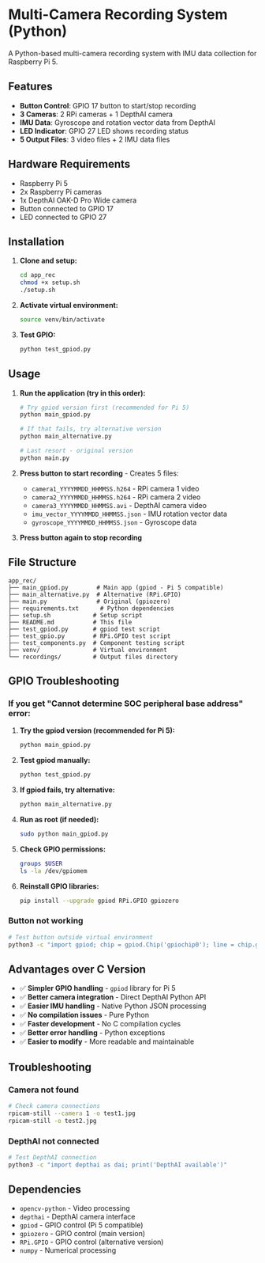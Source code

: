 # Multi-Camera Recording System (Python)

A Python-based multi-camera recording system with IMU data collection for Raspberry Pi 5.

## Features

- **Button Control**: GPIO 17 button to start/stop recording
- **3 Cameras**: 2 RPi cameras + 1 DepthAI camera
- **IMU Data**: Gyroscope and rotation vector data from DepthAI
- **LED Indicator**: GPIO 27 LED shows recording status
- **5 Output Files**: 3 video files + 2 IMU data files

## Hardware Requirements

- Raspberry Pi 5
- 2x Raspberry Pi cameras
- 1x DepthAI OAK-D Pro Wide camera
- Button connected to GPIO 17
- LED connected to GPIO 27

## Installation

1. **Clone and setup:**
   ```bash
   cd app_rec
   chmod +x setup.sh
   ./setup.sh
   ```

2. **Activate virtual environment:**
   ```bash
   source venv/bin/activate
   ```

3. **Test GPIO:**
   ```bash
   python test_gpiod.py
   ```

## Usage

1. **Run the application (try in this order):**
   ```bash
   # Try gpiod version first (recommended for Pi 5)
   python main_gpiod.py
   
   # If that fails, try alternative version
   python main_alternative.py
   
   # Last resort - original version
   python main.py
   ```

2. **Press button to start recording** - Creates 5 files:
   - `camera1_YYYYMMDD_HHMMSS.h264` - RPi camera 1 video
   - `camera2_YYYYMMDD_HHMMSS.h264` - RPi camera 2 video  
   - `camera3_YYYYMMDD_HHMMSS.avi` - DepthAI camera video
   - `imu_vector_YYYYMMDD_HHMMSS.json` - IMU rotation vector data
   - `gyroscope_YYYYMMDD_HHMMSS.json` - Gyroscope data

3. **Press button again to stop recording**

## File Structure

```
app_rec/
├── main_gpiod.py        # Main app (gpiod - Pi 5 compatible)
├── main_alternative.py  # Alternative (RPi.GPIO)
├── main.py              # Original (gpiozero)
├── requirements.txt      # Python dependencies
├── setup.sh            # Setup script
├── README.md           # This file
├── test_gpiod.py       # gpiod test script
├── test_gpio.py        # RPi.GPIO test script
├── test_components.py  # Component testing script
├── venv/               # Virtual environment
└── recordings/         # Output files directory
```

## GPIO Troubleshooting

### If you get "Cannot determine SOC peripheral base address" error:

1. **Try the gpiod version (recommended for Pi 5):**
   ```bash
   python main_gpiod.py
   ```

2. **Test gpiod manually:**
   ```bash
   python test_gpiod.py
   ```

3. **If gpiod fails, try alternative:**
   ```bash
   python main_alternative.py
   ```

4. **Run as root (if needed):**
   ```bash
   sudo python main_gpiod.py
   ```

5. **Check GPIO permissions:**
   ```bash
   groups $USER
   ls -la /dev/gpiomem
   ```

6. **Reinstall GPIO libraries:**
   ```bash
   pip install --upgrade gpiod RPi.GPIO gpiozero
   ```

### Button not working
```bash
# Test button outside virtual environment
python3 -c "import gpiod; chip = gpiod.Chip('gpiochip0'); line = chip.get_line(17); line.request(consumer='test', type=gpiod.LINE_REQ_DIR_IN); print('Button pin:', line.get_value())"
```

## Advantages over C Version

- ✅ **Simpler GPIO handling** - `gpiod` library for Pi 5
- ✅ **Better camera integration** - Direct DepthAI Python API
- ✅ **Easier IMU handling** - Native Python JSON processing
- ✅ **No compilation issues** - Pure Python
- ✅ **Faster development** - No C compilation cycles
- ✅ **Better error handling** - Python exceptions
- ✅ **Easier to modify** - More readable and maintainable

## Troubleshooting

### Camera not found
```bash
# Check camera connections
rpicam-still --camera 1 -o test1.jpg
rpicam-still -o test2.jpg
```

### DepthAI not connected
```bash
# Test DepthAI connection
python3 -c "import depthai as dai; print('DepthAI available')"
```

## Dependencies

- `opencv-python` - Video processing
- `depthai` - DepthAI camera interface
- `gpiod` - GPIO control (Pi 5 compatible)
- `gpiozero` - GPIO control (main version)
- `RPi.GPIO` - GPIO control (alternative version)
- `numpy` - Numerical processing 